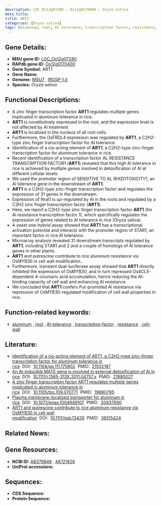 ```yaml
---
description: LOC_Os12g07280 ; Os12g0170400 ; Oryza sativa
meta_title:
title: ART1
categories: [Oryza sativa]
tags: [aluminum, root, Al tolerance, transcription factor, resistance, cell wall]
---
```


## Gene Details:
- **MSU gene ID:** [LOC_Os12g07280](http://rice.uga.edu/cgi-bin/ORF_infopage.cgi?orf=LOC_Os12g07280)  
- **RAPdb gene ID:** [Os12g0170400](https://rapdb.dna.affrc.go.jp/locus/?name=Os12g0170400)  
- **Gene Symbol:** ART1
- **Gene Name:**
- **Genome:**  [MSU7](http://rice.uga.edu/)&nbsp;,&nbsp;[IRGSP-1.0](https://rapdb.dna.affrc.go.jp/download/irgsp1.html)
- **Species:** *Oryza sativa*

## Functional Descriptions:
   - A zinc finger transcription factor **ART1** regulates multiple genes implicated in aluminum tolerance in rice.
   - **ART1** is constitutively expressed in the root, and the expression level is not affected by Al treatment.
   - **ART1** is localized in the nucleus of all root cells.
   - Furthermore, the OsFRDL4 expression was regulated by **ART1**, a C2H2-type zinc finger transcription factor for Al tolerance.
   - Identification of a cis-acting element of **ART1**, a C2H2-type zinc-finger transcription factor for aluminum tolerance in rice.
   - Recent identification of a transcription factor AL RESISTANCE TRANSCRIPTION FACTOR1 (**ART1**) revealed that this high Al tolerance in rice is achieved by multiple genes involved in detoxification of Al at different cellular levels.
   - We used the promoter region of SENSITIVE TO AL RHIZOTOXICITY1, an Al tolerance gene in the downstream of **ART1**.
   - **ART1** is a C2H2-type zinc-finger transcription factor and regulates the expression of 31 genes in the downstream.
   - Expression of Nrat1 is up-regulated by Al in the roots and regulated by a C2H2 zinc finger transcription factor (**ART1**).
   - Here, we report a C2H2-type zinc finger transcription factor **ART1** (for Al resistance transcription factor 1), which specifically regulates the expression of genes related to Al tolerance in rice (Oryza sativa).
   - A yeast one-hybrid assay showed that **ART1** has a transcriptional activation potential and interacts with the promoter region of STAR1, an important factor in rice Al tolerance.
   - Microarray analysis revealed 31 downstream transcripts regulated by **ART1**, including STAR1 and 2 and a couple of homologs of Al tolerance genes in other plants.
   - **ART1** and putrescine contribute to rice aluminum resistance via OsMYB30 in cell wall modification..
   - Furthermore, transient dual-luciferase assay showed that **ART1** directly inhibited the expression of OsMYB30, and in turn repressed Os4CL5-dependent 4-coumaric acid accumulation, hence reducing the Al-binding capacity of cell wall and enhancing Al resistance.
   - We concluded that **ART1** confers Put-promoted Al resistance via repression of OsMYB30-regulated modification of cell wall properties in rice.

## Function-related keywords:
   - [aluminum](/tags/aluminum/)&nbsp;,&nbsp;[root](/tags/root/)&nbsp;,&nbsp;[Al-tolerance](/tags/Al-tolerance/)&nbsp;,&nbsp;[transcription-factor](/tags/transcription-factor/)&nbsp;,&nbsp;[resistance](/tags/resistance/)&nbsp;,&nbsp;[cell-wall](/tags/cell-wall/)

## Literature:
   - [Identification of a cis-acting element of ART1, a C2H2-type zinc-finger transcription factor for aluminum tolerance in rice](https://www.doi.org/10.1104/pp.111.175802)&nbsp;&nbsp;DOI:&nbsp;&nbsp;[10.1104/pp.111.175802](https://www.doi.org/10.1104/pp.111.175802)&nbsp;&nbsp;PMID:&nbsp;&nbsp;[21502187](https://pubmed.ncbi.nlm.nih.gov/21502187/)
   - [An Al-inducible MATE gene is involved in external detoxification of Al in rice](https://www.doi.org/10.1111/j.1365-313X.2011.04757.x)&nbsp;&nbsp;DOI:&nbsp;&nbsp;[10.1111/j.1365-313X.2011.04757.x](https://www.doi.org/10.1111/j.1365-313X.2011.04757.x)&nbsp;&nbsp;PMID:&nbsp;&nbsp;[21880027](https://pubmed.ncbi.nlm.nih.gov/21880027/)
   - [A zinc finger transcription factor ART1 regulates multiple genes implicated in aluminum tolerance in rice](https://www.doi.org/10.1105/tpc.109.070771)&nbsp;&nbsp;DOI:&nbsp;&nbsp;[10.1105/tpc.109.070771](https://www.doi.org/10.1105/tpc.109.070771)&nbsp;&nbsp;PMID:&nbsp;&nbsp;[19880795](https://pubmed.ncbi.nlm.nih.gov/19880795/)
   - [Plasma membrane-localized transporter for aluminum in rice](https://www.doi.org/10.1073/pnas.1004949107)&nbsp;&nbsp;DOI:&nbsp;&nbsp;[10.1073/pnas.1004949107](https://www.doi.org/10.1073/pnas.1004949107)&nbsp;&nbsp;PMID:&nbsp;&nbsp;[20937890](https://pubmed.ncbi.nlm.nih.gov/20937890/)
   - [ART1 and putrescine contribute to rice aluminum resistance via OsMYB30 in cell wall modification](https://www.doi.org/10.1111/jipb.13429)&nbsp;&nbsp;DOI:&nbsp;&nbsp;[10.1111/jipb.13429](https://www.doi.org/10.1111/jipb.13429)&nbsp;&nbsp;PMID:&nbsp;&nbsp;[36515424](https://pubmed.ncbi.nlm.nih.gov/36515424/)

## Related News:

## Gene Resources:
- **NCBI ID:**  [AB379846](http://www.ncbi.nlm.nih.gov/nuccore/AB379846)&nbsp;,&nbsp;[AK121826](http://www.ncbi.nlm.nih.gov/nuccore/AK121826)
- **UniProt accessions:** [](https://www.uniprot.org/uniprotkb//entry)

## Sequences:
- **CDS Sequence:**
- **Protein Sequence:**

